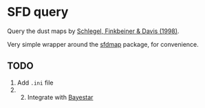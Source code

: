 # SFD query

Query the dust maps by [Schlegel, Finkbeiner & Davis (1998)](http://adsabs.harvard.edu/abs/1998ApJ...500..525S).

Very simple wrapper around the [sfdmap](https://github.com/kbarbary/sfdmap) package, for convenience.


## TODO

1. Add `.ini` file
2. 2. Integrate with [Bayestar](http://argonaut.skymaps.info/)